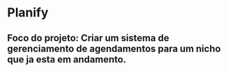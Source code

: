 # Planify

## Foco do projeto: Criar um sistema de gerenciamento de agendamentos para um nicho que ja esta em andamento.
